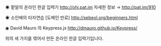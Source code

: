 ◉ 팥알의 온라인 한글 입력기
http://ohi.pat.im
자세한 정보 → http://pat.im/910

◉ 소인배의 타자연습 [도메인 만료]
http://sebeol.org/beginners.html

◉ David Mauro 의 Keypress.js
http://dmauro.github.io/Keypress/

위의 세 가지를 엮어서 만든 온라인 한글 입력기입니다.
